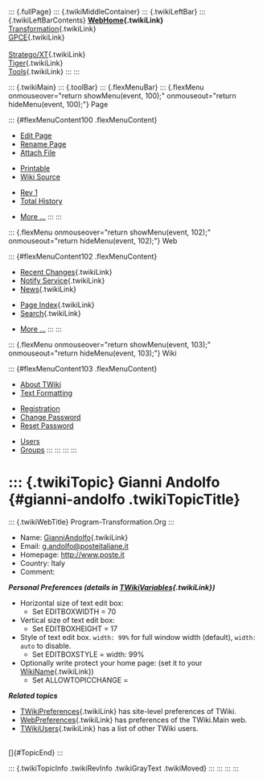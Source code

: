 ::: {.fullPage}
::: {.twikiMiddleContainer}
::: {.twikiLeftBar}
::: {.twikiLeftBarContents}
**[WebHome](WebHome){.twikiLink}**\
[Transformation](../Transform/WebHome){.twikiLink}\
[GPCE](../Gpce/WebHome){.twikiLink}\
\
[Stratego/XT](../Stratego/WebHome){.twikiLink}\
[Tiger](../Tiger/WebHome){.twikiLink}\
[Tools](../Tools/WebHome){.twikiLink}
:::
:::

::: {.twikiMain}
::: {.toolBar}
::: {.flexMenuBar}
::: {.flexMenu onmouseover="return showMenu(event, 100);" onmouseout="return hideMenu(event, 100);"}
Page

::: {#flexMenuContent100 .flexMenuContent}
-   [Edit
    Page](http://www.program-transformation.org/edit/Main/GianniAndolfo?t=1536826054)
-   [Rename
    Page](http://www.program-transformation.org/rename/Main/GianniAndolfo)
-   [Attach
    File](http://www.program-transformation.org/attach/Main/GianniAndolfo)

<!-- -->

-   [Printable](http://www.program-transformation.org/view/Main/GianniAndolfo?skin=print.pattern)
-   [Wiki
    Source](http://www.program-transformation.org/view/Main/GianniAndolfo?skin=text&raw=on&contenttype=text/plain)

<!-- -->

-   [Rev
    1](http://www.program-transformation.org/view/Main/GianniAndolfo?rev=1.1)
-   [Total
    History](http://www.program-transformation.org/rdiff/Main/GianniAndolfo)

<!-- -->

-   [More
    \...](http://www.program-transformation.org/oops/Main/GianniAndolfo?template=oopsmore&param1=1.1&param2=1.1)
:::
:::

::: {.flexMenu onmouseover="return showMenu(event, 102);" onmouseout="return hideMenu(event, 102);"}
Web

::: {#flexMenuContent102 .flexMenuContent}
-   [Recent Changes](WebChanges){.twikiLink}
-   [Notify Service](WebNotify){.twikiLink}
-   [News](WebNews){.twikiLink}

<!-- -->

-   [Page Index](WebIndex){.twikiLink}
-   [Search](WebSearch){.twikiLink}

<!-- -->

-   [More
    \...](http://www.program-transformation.org/oops/Main/GianniAndolfo?template=oopsmore&param1=1.1&param2=1.1)
:::
:::

::: {.flexMenu onmouseover="return showMenu(event, 103);" onmouseout="return hideMenu(event, 103);"}
Wiki

::: {#flexMenuContent103 .flexMenuContent}
-   [About
    TWiki](http://www.program-transformation.org/view/TWiki/WebHome)
-   [Text
    Formatting](http://www.program-transformation.org/view/TWiki/TextFormattingRules)

<!-- -->

-   [Registration](http://www.program-transformation.org/view/TWiki/TWikiRegistration)
-   [Change
    Password](http://www.program-transformation.org/view/TWiki/ChangePassword)
-   [Reset
    Password](http://www.program-transformation.org/view/TWiki/ResetPassword)

<!-- -->

-   [Users](http://www.program-transformation.org/view/Main/TWikiUsers)
-   [Groups](http://www.program-transformation.org/view/Main/TWikiGroups)
:::
:::
:::
:::

::: {.twikiTopic}
Gianni Andolfo {#gianni-andolfo .twikiTopicTitle}
==============

::: {.twikiWebTitle}
Program-Transformation.Org
:::

-   Name: [GianniAndolfo](GianniAndolfo){.twikiLink}
-   Email: <g.andolfo@posteitaliane.it>
-   Homepage: <http://www.poste.it>
-   Country: Italy
-   Comment:

***Personal Preferences (details in
[TWikiVariables](../TWiki/TWikiVariables){.twikiLink})***

-   Horizontal size of text edit box:
    -   Set EDITBOXWIDTH = 70
-   Vertical size of text edit box:
    -   Set EDITBOXHEIGHT = 17
-   Style of text edit box. `width: 99%` for full window width
    (default), `width: auto` to disable.
    -   Set EDITBOXSTYLE = width: 99%
-   Optionally write protect your home page: (set it to your
    [WikiName](../TWiki/WikiName){.twikiLink})
    -   Set ALLOWTOPICCHANGE =

***Related topics***

-   [TWikiPreferences](../TWiki/TWikiPreferences){.twikiLink} has
    site-level preferences of TWiki.
-   [WebPreferences](WebPreferences){.twikiLink} has preferences of the
    TWiki.Main web.
-   [TWikiUsers](TWikiUsers){.twikiLink} has a list of other TWiki
    users.

\
[]{#TopicEnd}
:::

::: {.twikiTopicInfo .twikiRevInfo .twikiGrayText .twikiMoved}
:::
:::
:::
:::
